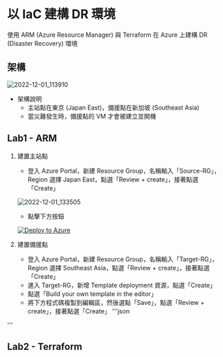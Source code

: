 # 以 IaC 建構 DR 環境
使用 ARM (Azure Resource Manager) 與 Terraform 在 Azure 上建構 DR (Disaster Recovery) 環境
## 架構
![2022-12-01_113910](https://user-images.githubusercontent.com/42570850/204960410-743fb53f-55e8-488b-96b3-56d5b69075ce.jpg)
* 架構說明
  * 主站點在東京 (Japan East)，備援點在新加坡 (Southeast Asia)
  * 當災難發生時，備援點的 VM 才會被建立並開機
## Lab1 - ARM
1. 建置主站點
	* 登入 Azure Portal，新建 Resource Group，名稱輸入「Source-RG」，Region 選擇 Japan East，點選「Review + create」，接著點選「Create」
	
	![2022-12-01_133505](https://user-images.githubusercontent.com/42570850/204974193-fb8433b1-f274-496e-b4db-39e14d899978.jpg)
  
	* 點擊下方按鈕
	
	[![Deploy to Azure](https://aka.ms/deploytoazurebutton)](https://raw.githubusercontent.com/mars0426/Azure-Labs/main/disaster-recovery-iac/dr-source.json)

2. 建置備援點
	* 登入 Azure Portal，新建 Resource Group，名稱輸入「Target-RG」，Region 選擇 Southeast Asia，點選「Review + create」，接著點選「Create」
	* 進入 Target-RG，新增 Template deployment 資源，點選「Create」
	* 點選「Build your own template in the editor」
	* 將下方程式碼複製到編輯區，然後選點「Save」，點選「Review + create」，接著點選「Create」
'''json

'''
## Lab2 - Terraform
